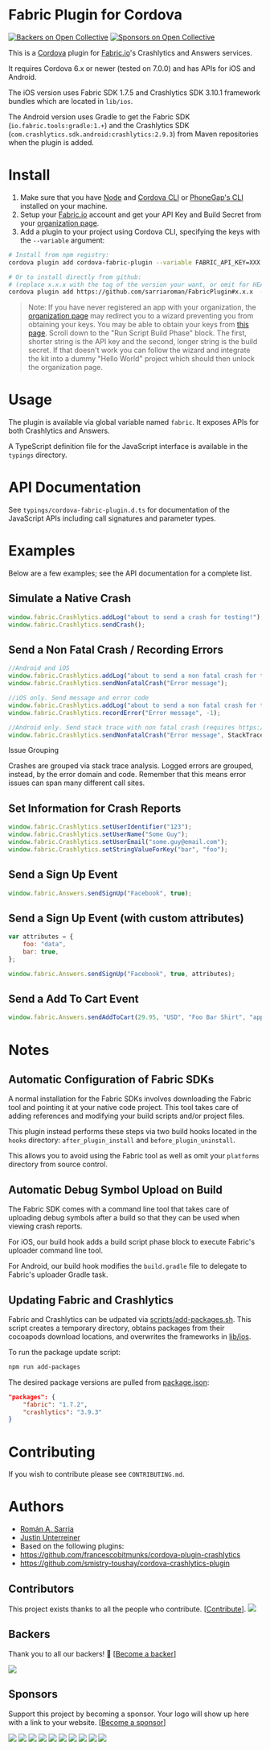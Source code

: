 # Fabric Plugin for Cordova
[![Backers on Open Collective](https://opencollective.com/FabricPlugin/backers/badge.svg)](#backers)
 [![Sponsors on Open Collective](https://opencollective.com/FabricPlugin/sponsors/badge.svg)](#sponsors) 
 
This is a [Cordova](http://cordova.apache.org/) plugin for [Fabric.io](https://www.fabric.io)'s Crashlytics and Answers services.

It requires Cordova 6.x or newer (tested on 7.0.0) and has APIs for iOS and Android.

The iOS version uses Fabric SDK 1.7.5 and Crashlytics SDK 3.10.1 framework bundles which are located in `lib/ios`.

The Android version uses Gradle to get the Fabric SDK (`io.fabric.tools:gradle:1.+`) and the Crashlytics SDK (`com.crashlytics.sdk.android:crashlytics:2.9.3`) from Maven repositories when the plugin is added.

# Install

1. Make sure that you have [Node](http://nodejs.org/) and [Cordova CLI](https://github.com/apache/cordova-cli) or [PhoneGap's CLI](https://github.com/mwbrooks/phonegap-cli) installed on your machine.
1. Setup your [Fabric.io](https://fabric.io) account and get your API Key and Build Secret from your [organization page](https://www.fabric.io/settings/organizations/).
1. Add a plugin to your project using Cordova CLI, specifying the keys with the `--variable` argument:

```bash
# Install from npm registry:
cordova plugin add cordova-fabric-plugin --variable FABRIC_API_KEY=XXX --variable FABRIC_API_SECRET=xxx

# Or to install directly from github:
# (replace x.x.x with the tag of the version your want, or omit for HEAD)
cordova plugin add https://github.com/sarriaroman/FabricPlugin#x.x.x  --variable FABRIC_API_KEY=XXX --variable FABRIC_API_SECRET=xxx
```

> Note: If you have never registered an app with your organization, the [organization page](https://www.fabric.io/settings/organizations/) may redirect you to a wizard preventing you from obtaining your keys. You may be able to obtain your keys from [this page](https://fabric.io/kits/ios/crashlytics/install). Scroll down to the "Run Script Build Phase" block. The first, shorter string is the API key and the second, longer string is the build secret. If that doesn't work you can follow the wizard and integrate the kit into a dummy "Hello World" project which should then unlock the organization page.

# Usage

The plugin is available via global variable named `fabric`. It exposes APIs for both Crashlytics and Answers.

A TypeScript definition file for the JavaScript interface is available in the `typings` directory.

# API Documentation

See `typings/cordova-fabric-plugin.d.ts` for documentation of the JavaScript APIs including call signatures and parameter types.

# Examples

Below are a few examples; see the API documentation for a complete list.

## Simulate a Native Crash

```javascript
window.fabric.Crashlytics.addLog("about to send a crash for testing!");
window.fabric.Crashlytics.sendCrash();
```

## Send a Non Fatal Crash / Recording Errors

```javascript
//Android and iOS
window.fabric.Crashlytics.addLog("about to send a non fatal crash for testing!");
window.fabric.Crashlytics.sendNonFatalCrash("Error message");

//iOS only. Send message and error code
window.fabric.Crashlytics.addLog("about to send a non fatal crash for testing!");
window.fabric.Crashlytics.recordError("Error message", -1);

//Android only. Send stack trace with non fatal crash (requires https://www.stacktracejs.com/)
window.fabric.Crashlytics.sendNonFatalCrash("Error message", StackTrace.getSync());
```

Issue Grouping

Crashes are grouped via stack trace analysis. Logged errors are grouped, instead, by the error domain and code. Remember that this means error issues can span many different call sites.

## Set Information for Crash Reports
```javascript
window.fabric.Crashlytics.setUserIdentifier("123");
window.fabric.Crashlytics.setUserName("Some Guy");
window.fabric.Crashlytics.setUserEmail("some.guy@email.com");
window.fabric.Crashlytics.setStringValueForKey("bar", "foo");
```

## Send a Sign Up Event
```javascript
window.fabric.Answers.sendSignUp("Facebook", true);
```

## Send a Sign Up Event (with custom attributes)
```javascript
var attributes = {
    foo: "data",
    bar: true,
};

window.fabric.Answers.sendSignUp("Facebook", true, attributes);
```

## Send a Add To Cart Event
```javascript
window.fabric.Answers.sendAddToCart(29.95, "USD", "Foo Bar Shirt", "apparel", "123");
```

# Notes

## Automatic Configuration of Fabric SDKs

A normal installation for the Fabric SDKs involves downloading the Fabric tool and pointing it at your native code project. This tool takes care of adding references and modifying your build scripts and/or project files.

This plugin instead performs these steps via two build hooks located in the `hooks` directory: `after_plugin_install` and `before_plugin_uninstall`.

This allows you to avoid using the Fabric tool as well as omit your `platforms` directory from source control.

## Automatic Debug Symbol Upload on Build

The Fabric SDK comes with a command line tool that takes care of uploading debug symbols after a build so that they can be used when viewing crash reports.

For iOS, our build hook adds a build script phase block to execute Fabric's uploader command line tool.

For Android, our build hook modifies the `build.gradle` file to delegate to Fabric's uploader Gradle task.

## Updating Fabric and Crashlytics

Fabric and Crashlytics can be udpated via [scripts/add-packages.sh](./scripts/add-packages.sh). This script creates a temporary directory, obtains packages from their cocoapods download locations, and overwrites the frameworks in [lib/ios](./lib/ios).

To run the package update script:

```sh
npm run add-packages
```


The desired package versions are pulled from [package.json](./package.json):

```json
"packages": {
    "fabric": "1.7.2",
    "crashlytics": "3.9.3"
}
```

# Contributing

If you wish to contribute please see `CONTRIBUTING.md`.

# Authors

- [Román A. Sarria](https://github.com/sarriaroman)
- [Justin Unterreiner](https://github.com/Justin-Credible)
- Based on the following plugins:
 - https://github.com/francescobitmunks/cordova-plugin-crashlytics
 - https://github.com/smistry-toushay/cordova-crashlytics-plugin

## Contributors

This project exists thanks to all the people who contribute. [[Contribute](CONTRIBUTING.md)].
<a href="graphs/contributors"><img src="https://opencollective.com/FabricPlugin/contributors.svg?width=890&button=false" /></a>


## Backers

Thank you to all our backers! 🙏 [[Become a backer](https://opencollective.com/FabricPlugin#backer)]

<a href="https://opencollective.com/FabricPlugin#backers" target="_blank"><img src="https://opencollective.com/FabricPlugin/backers.svg?width=890"></a>


## Sponsors

Support this project by becoming a sponsor. Your logo will show up here with a link to your website. [[Become a sponsor](https://opencollective.com/FabricPlugin#sponsor)]

<a href="https://opencollective.com/FabricPlugin/sponsor/0/website" target="_blank"><img src="https://opencollective.com/FabricPlugin/sponsor/0/avatar.svg"></a>
<a href="https://opencollective.com/FabricPlugin/sponsor/1/website" target="_blank"><img src="https://opencollective.com/FabricPlugin/sponsor/1/avatar.svg"></a>
<a href="https://opencollective.com/FabricPlugin/sponsor/2/website" target="_blank"><img src="https://opencollective.com/FabricPlugin/sponsor/2/avatar.svg"></a>
<a href="https://opencollective.com/FabricPlugin/sponsor/3/website" target="_blank"><img src="https://opencollective.com/FabricPlugin/sponsor/3/avatar.svg"></a>
<a href="https://opencollective.com/FabricPlugin/sponsor/4/website" target="_blank"><img src="https://opencollective.com/FabricPlugin/sponsor/4/avatar.svg"></a>
<a href="https://opencollective.com/FabricPlugin/sponsor/5/website" target="_blank"><img src="https://opencollective.com/FabricPlugin/sponsor/5/avatar.svg"></a>
<a href="https://opencollective.com/FabricPlugin/sponsor/6/website" target="_blank"><img src="https://opencollective.com/FabricPlugin/sponsor/6/avatar.svg"></a>
<a href="https://opencollective.com/FabricPlugin/sponsor/7/website" target="_blank"><img src="https://opencollective.com/FabricPlugin/sponsor/7/avatar.svg"></a>
<a href="https://opencollective.com/FabricPlugin/sponsor/8/website" target="_blank"><img src="https://opencollective.com/FabricPlugin/sponsor/8/avatar.svg"></a>
<a href="https://opencollective.com/FabricPlugin/sponsor/9/website" target="_blank"><img src="https://opencollective.com/FabricPlugin/sponsor/9/avatar.svg"></a>



